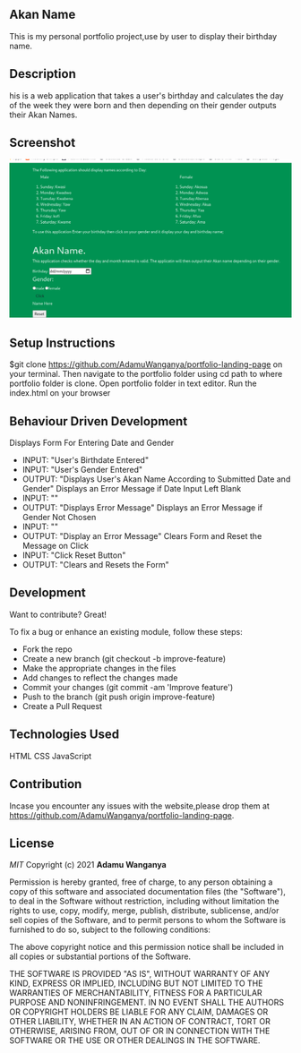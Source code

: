 ## Akan Name
This is my personal portfolio project,use by user to display their birthday name.

## Description
his is a web application that takes a user's birthday and calculates the day of the week they were born and then depending on their gender outputs their Akan Names.

## Screenshot
![Portfolio](images/akan.png?raw=true "Optional Title")

## Setup Instructions
$git clone https://github.com/AdamuWanganya/portfolio-landing-page on your terminal.
Then navigate to the portfolio folder using cd path to where portfolio folder is clone.
Open portfolio folder in text editor.
Run the index.html on your browser

## Behaviour Driven Development

 Displays Form For Entering Date and Gender
   - INPUT: "User's Birthdate Entered"
   - INPUT: "User's Gender Entered"
   - OUTPUT: "Displays User's Akan Name According to Submitted Date and Gender"
 Displays an Error Message if Date Input Left Blank
   - INPUT: ""
   - OUTPUT: "Displays Error Message"
 Displays an Error Message if Gender Not Chosen
   - INPUT: "" 
   - OUTPUT: "Display an Error Message" 
 Clears Form and Reset the Message on Click
   - INPUT: "Click Reset Button" 
   - OUTPUT: "Clears and Resets the Form"

## Development
Want to contribute? Great!

To fix a bug or enhance an existing module, follow these steps:
- Fork the repo
- Create a new branch (git checkout -b improve-feature)
- Make the appropriate changes in the files
- Add changes to reflect the changes made
- Commit your changes (git commit -am 'Improve feature')
- Push to the branch (git push origin improve-feature)
- Create a Pull Request

## Technologies Used
HTML
CSS
JavaScript

## Contribution
Incase you encounter any issues with the website,please drop them at https://github.com/AdamuWanganya/portfolio-landing-page.

## License
*MIT*
 Copyright (c) 2021 **Adamu Wanganya**

Permission is hereby granted, free of charge, to any person obtaining a copy of this software and associated documentation files (the "Software"), to deal in the Software without restriction, including without limitation the rights to use, copy, modify, merge, publish, distribute, sublicense, and/or sell copies of the Software, and to permit persons to whom the Software is furnished to do so, subject to the following conditions:

The above copyright notice and this permission notice shall be included in all copies or substantial portions of the Software.

THE SOFTWARE IS PROVIDED "AS IS", WITHOUT WARRANTY OF ANY KIND, EXPRESS OR IMPLIED, INCLUDING BUT NOT LIMITED TO THE WARRANTIES OF MERCHANTABILITY, FITNESS FOR A PARTICULAR PURPOSE AND NONINFRINGEMENT. IN NO EVENT SHALL THE AUTHORS OR COPYRIGHT HOLDERS BE LIABLE FOR ANY CLAIM, DAMAGES OR OTHER LIABILITY, WHETHER IN AN ACTION OF CONTRACT, TORT OR OTHERWISE, ARISING FROM, OUT OF OR IN CONNECTION WITH THE SOFTWARE OR THE USE OR OTHER DEALINGS IN THE SOFTWARE.
